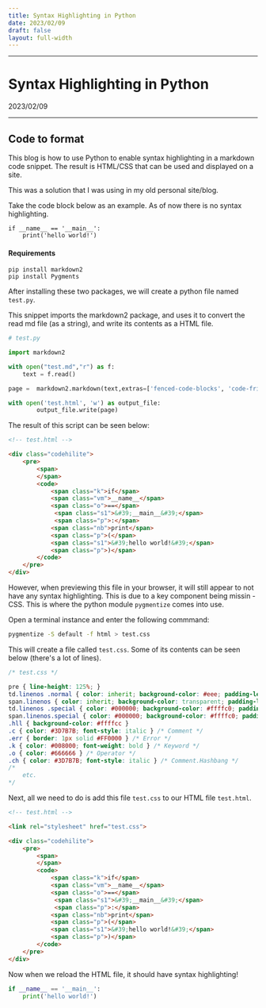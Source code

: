 ```yaml
---
title: Syntax Highlighting in Python
date: 2023/02/09
draft: false
layout: full-width
---
```


____

# Syntax Highlighting in Python

2023/02/09
______

## Code to format

This blog is how to use Python to enable syntax highlighting in a markdown code snippet. The result is HTML/CSS that can be used and displayed on a site.

This was a solution that I was using in my old personal site/blog.

Take the code block below as an example. As of now there is no syntax highlighting. 

```
if __name__ == '__main__':
    print('hello world!')
```


#### Requirements
```
pip install markdown2
pip install Pygments
```

After installing these two packages, we will create a python file named `test.py`.

This snippet imports the markdown2 package, and uses it to convert the read md file (as a string), and write its contents as a HTML file.

```python
# test.py

import markdown2

with open("test.md","r") as f:
    text = f.read()

page =  markdown2.markdown(text,extras=['fenced-code-blocks', 'code-friendly']) 

with open('test.html', 'w') as output_file:
        output_file.write(page)
```

The result of this script can be seen below:

```html
<!-- test.html -->

<div class="codehilite">
    <pre>
        <span>
        </span>
        <code>
            <span class="k">if</span> 
            <span class="vm">__name__</span> 
            <span class="o">==</span>
             <span class="s1">&#39;__main__&#39;</span>
             <span class="p">:</span>
            <span class="nb">print</span>
            <span class="p">(</span>
            <span class="s1">&#39;hello world!&#39;</span>
            <span class="p">)</span>
        </code>
    </pre>
</div>
```

However, when previewing this file in your browser, it will still appear to not have any syntax highlighting. This is due to a key component being missin - CSS. This is where the python module `pygmentize` comes into use.

Open a terminal instance and enter the following commmand:

```bash
pygmentize -S default -f html > test.css
```

This will create a file called `test.css`. Some of its contents can be seen below (there's a lot of lines).

```css
/* test.css */

pre { line-height: 125%; }
td.linenos .normal { color: inherit; background-color: #eee; padding-left: 5px; padding-right: 5px; }
span.linenos { color: inherit; background-color: transparent; padding-left: 5px; padding-right: 5px; }
td.linenos .special { color: #000000; background-color: #ffffc0; padding-left: 5px; padding-right: 5px; }
span.linenos.special { color: #000000; background-color: #ffffc0; padding-left: 5px; padding-right: 5px; }
.hll { background-color: #ffffcc }
.c { color: #3D7B7B; font-style: italic } /* Comment */
.err { border: 1px solid #FF0000 } /* Error */
.k { color: #008000; font-weight: bold } /* Keyword */
.o { color: #666666 } /* Operator */
.ch { color: #3D7B7B; font-style: italic } /* Comment.Hashbang */
/* 
    etc.
*/
```

Next, all we need to do is add this file `test.css` to our HTML file `test.html`.

```html
<!-- test.html -->

<link rel="stylesheet" href="test.css">

<div class="codehilite">
    <pre>
        <span>
        </span>
        <code>
            <span class="k">if</span> 
            <span class="vm">__name__</span> 
            <span class="o">==</span>
             <span class="s1">&#39;__main__&#39;</span>
             <span class="p">:</span>
            <span class="nb">print</span>
            <span class="p">(</span>
            <span class="s1">&#39;hello world!&#39;</span>
            <span class="p">)</span>
        </code>
    </pre>
</div>
```

Now when we reload the HTML file, it should have syntax highlighting!

```python
if __name__ == '__main__':
    print('hello world!')
```